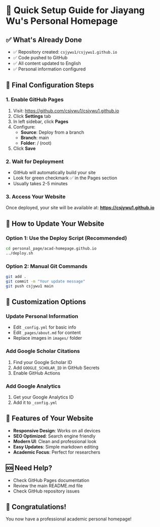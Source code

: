 # 🚀 Quick Setup Guide for Jiayang Wu's Personal Homepage

## ✅ What's Already Done
- ✅ Repository created: `csjywu1/csjywu1.github.io`
- ✅ Code pushed to GitHub
- ✅ All content updated to English
- ✅ Personal information configured

## 🔧 Final Configuration Steps

### 1. Enable GitHub Pages
1. Visit: https://github.com/csjywu1/csjywu1.github.io
2. Click **Settings** tab
3. In left sidebar, click **Pages**
4. Configure:
   - **Source**: Deploy from a branch
   - **Branch**: main
   - **Folder**: / (root)
5. Click **Save**

### 2. Wait for Deployment
- GitHub will automatically build your site
- Look for green checkmark ✅ in the Pages section
- Usually takes 2-5 minutes

### 3. Access Your Website
Once deployed, your site will be available at:
**https://csjywu1.github.io**

## 📝 How to Update Your Website

### Option 1: Use the Deploy Script (Recommended)
```bash
cd personal_page/acad-homepage.github.io
../deploy.sh
```

### Option 2: Manual Git Commands
```bash
git add .
git commit -m "Your update message"
git push csjywu1 main
```

## 🎨 Customization Options

### Update Personal Information
- Edit `_config.yml` for basic info
- Edit `_pages/about.md` for content
- Replace images in `images/` folder

### Add Google Scholar Citations
1. Find your Google Scholar ID
2. Add `GOOGLE_SCHOLAR_ID` in GitHub Secrets
3. Enable GitHub Actions

### Add Google Analytics
1. Get your Google Analytics ID
2. Add it to `_config.yml`

## 🌟 Features of Your Website
- **Responsive Design**: Works on all devices
- **SEO Optimized**: Search engine friendly
- **Modern UI**: Clean and professional look
- **Easy Updates**: Simple markdown editing
- **Academic Focus**: Perfect for researchers

## 🆘 Need Help?
- Check GitHub Pages documentation
- Review the main README.md file
- Check GitHub repository issues

## 🎉 Congratulations!
You now have a professional academic personal homepage!
